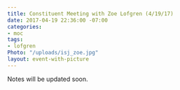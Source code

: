 ```yaml
---
title: Constituent Meeting with Zoe Lofgren (4/19/17)
date: 2017-04-19 22:36:00 -07:00
categories:
- moc
tags:
- lofgren
Photo: "/uploads/isj_zoe.jpg"
layout: event-with-picture
---
```


Notes will be updated soon.